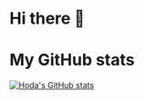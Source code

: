 # Hi there 👋

# My GitHub stats
[![Hoda's GitHub stats](https://github-readme-stats.vercel.app/api?username=hodanov&count_private=true&show_icons=true&theme=gruvbox)](https://github.com/hodanov/github-readme-stats)

<!--
**hodanov/hodanov** is a ✨ _special_ ✨ repository because its `README.md` (this file) appears on your GitHub profile.

Here are some ideas to get you started:

- 🔭 I’m currently working on ...
- 🌱 I’m currently learning ...
- 👯 I’m looking to collaborate on ...
- 🤔 I’m looking for help with ...
- 💬 Ask me about ...
- 📫 How to reach me: ...
- 😄 Pronouns: ...
- ⚡ Fun fact: ...
-->
